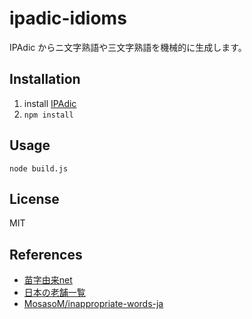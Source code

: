 # ipadic-idioms
IPAdic からニ文字熟語や三文字熟語を機械的に生成します。

## Installation
1. install [IPAdic](https://ja.osdn.net/projects/ipadic/downloads/24435/ipadic-2.7.0.tar.gz/)
2. ```npm install```

## Usage
```
node build.js
```

## License
MIT

## References
- [苗字由来net](https://myoji-yurai.net/)
- [日本の老舗一覧](https://ja.wikipedia.org/wiki/日本の老舗一覧)
- [MosasoM/inappropriate-words-ja](https://github.com/MosasoM/inappropriate-words-ja)

